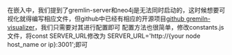 在嵌入中，我们提到了gremlin-server和neo4j是无法同时启动的，这时候想要可视化就得编写相应文件，但github中已经有相应的开源项目[github gremiln-visualizer](https://github.com/prabushitha/gremlin-visualizer)，我们只需要对其进行配置即可
配置方法也很简单，修改constants.js文件，将const SERVER_URL修改为 SERVER_URL='http://{your node host_name or ip}:3001';即可